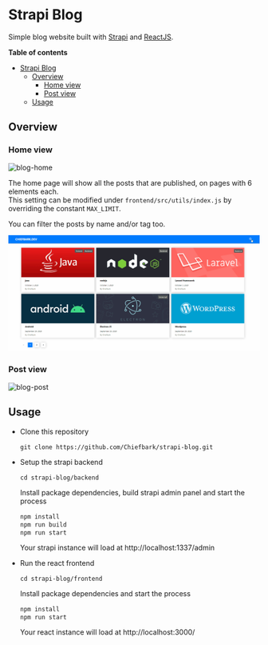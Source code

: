# Strapi Blog

Simple blog website built with [Strapi](https://strapi.io/) and [ReactJS](https://reactjs.org/).

**Table of contents**
- [Strapi Blog](#strapi-blog)
	- [Overview](#overview)
		- [Home view](#home-view)
		- [Post view](#post-view)
	- [Usage](#usage)

## Overview

### Home view

![blog-home](./assets/overview_home.gif)

The home page will show all the posts that are published, on pages with 6 elements each.
<br>
This setting can be modified under `frontend/src/utils/index.js` by overriding the constant `MAX_LIMIT`.

You can filter the posts by name and/or tag too.

![blog-search](./assets/overview_search.gif)

### Post view

![blog-post](./assets/overview_post.gif)

## Usage

- Clone this repository 

    ```
    git clone https://github.com/Chiefbark/strapi-blog.git
    ```
- Setup the strapi backend
    ```
    cd strapi-blog/backend
    ```
    Install package dependencies, build strapi admin panel and start the process
    ```
    npm install
    npm run build
    npm run start
    ```
    Your strapi instance will load at http://localhost:1337/admin

- Run the react frontend
    ```
    cd strapi-blog/frontend
    ```
    Install package dependencies and start the process
    ```
    npm install
    npm run start
    ```
    Your react instance will load at http://localhost:3000/
